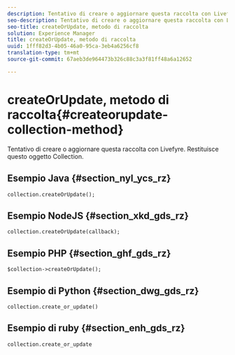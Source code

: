 ```yaml
---
description: Tentativo di creare o aggiornare questa raccolta con Livefyre. Restituisce questo oggetto Collection.
seo-description: Tentativo di creare o aggiornare questa raccolta con Livefyre. Restituisce questo oggetto Collection.
seo-title: createOrUpdate, metodo di raccolta
solution: Experience Manager
title: createOrUpdate, metodo di raccolta
uuid: 1fff82d3-4b05-46a0-95ca-3eb4a6256cf8
translation-type: tm+mt
source-git-commit: 67aeb3de964473b326c88c3a3f81ff48a6a12652

---
```



# createOrUpdate, metodo di raccolta{#createorupdate-collection-method}

Tentativo di creare o aggiornare questa raccolta con Livefyre. Restituisce questo oggetto Collection.

## Esempio Java {#section_nyl_ycs_rz}

```
collection.createOrUpdate(); 
```

## Esempio NodeJS {#section_xkd_gds_rz}

```
collection.createOrUpdate(callback); 
```

## Esempio PHP {#section_ghf_gds_rz}

```
$collection->createOrUpdate();
```

## Esempio di Python {#section_dwg_gds_rz}

```
collection.create_or_update() 
```

## Esempio di ruby {#section_enh_gds_rz}

```
collection.create_or_update 
```

